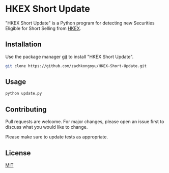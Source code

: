 # HKEX Short Update

"HKEX Short Update" is a Python program for detecting new Securities Eligible for Short Selling from [HKEX](https://www.hkex.com.hk/?sc_lang=zh-HK).

## Installation

Use the package manager [git](https://git-scm.com/) to install "HKEX Short Update".

```bash
git clone https://github.com/zachkongoyu/HKEX-Short-Update.git
```

## Usage

```bash
python update.py
```

## Contributing
Pull requests are welcome. For major changes, please open an issue first to discuss what you would like to change.

Please make sure to update tests as appropriate.

## License
[MIT](https://choosealicense.com/licenses/mit/)
